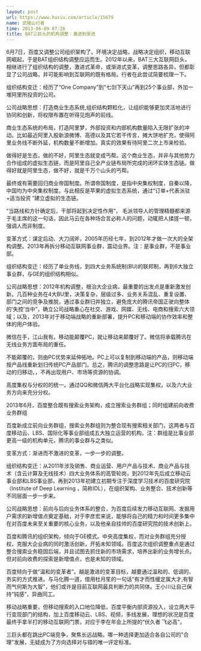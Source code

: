 ```yaml
---
layout: post
url: https://www.huxiu.com/article/15679
name: 武陵山行者
time: 2013-06-09 07:28
title: BAT三巨头的机构调整：激进到渐进
---
```

6月7日，百度又调整公司组织架构了。环境决定战略，战略决定组织，移动互联网崛起，于是BAT组织结构调整应运而生。2012年以来，BAT三大互联网巨头，相继进行了组织结构的调整，激进式革命，或渐进式变革，调整思路各异，但都彰显了公司战略，并可能影响到互联网的既有格局。行者在此尝试简要梳理一下。

组织结构变迁：经历了“One Company”到“七剑下天山”再到25个事业部，外加一堆阿里所投资的公司。

公司战略思想：打造商业生态系统,组织结构颗粒化，让组织能够更加灵活地进行协同和创新，将权限布置在听得见炮声的前线。

商业生态系统的布局，打造阿里梦，外部投资和内部机构数量陷入无限扩张的冲动。比如最近阿里入股新浪微博、高德以及其它若干传言，摊大饼地扩充，使得阿里业务线不断外延，机构数量不断增加。真实的效果有待阿里二次上市来检验。

做得好是生态，做的不好，阿里生态就变成丐帮。这个商业生态，并非与其他势力合作组成的虚拟生态链，而是阿里自己全产业链布局所完成的闭环实体生态链。做得好就是阿里生态，做不好，就是千万个山头的丐帮。

最终或有需要回归商业帝国制度。所谓帝国制度，是指中央集权制度，自秦以降，中国均为中央集权制度。与此相反是苹果的虚拟生态系统，通过“订单+代表派驻+适当投资 ”建立虚拟的生态链。

“当路线和方针确定后，干部将起到决定性作用”， 毛派领导人的管理精髓都来源于毛主席的这一句话，因此马云在各种场合言必称人的问题，动辄把人揉搓一顿，强调人而非制度。

变革方式：谋定后动、大刀阔斧，2005年历经七年，到2012年才做一次大的全架构调整。2013年再拆分移动互联网事业群，震动业界。注：是事业群，不是事业部。

组织结构变迁：经历了单业务线，到四大业务系统制(BU)的联邦制，再到6大独立事业群，与GE的组织结构相似。

公司战略思想：2012年机构调整，根治大企业病，最重要的出发点是重新激发创新。几百种业务在4大BU里，决策复杂，层级过多、业务关系混乱、重复设置、部门之间的竞争及推脱，通过事业群归并独立，避免庞大的腾讯帝国正驶向整体的‘失控’当中”，确立公司战略重心在社交、游戏、网媒、无线、电商和搜索六大领域；以及，2013年对于移动端战略的重新部署，提升PC和移动端的协作效率和整体的用户体验。

微信在手，江山我有。移动能颠覆PC，就让移动来颠覆好了。微信将承载腾讯在无线业务方面布局的重任。

不能颠覆的，则由PC优势来延伸拓地。PC上可以复制到移动端的产品，则移动端按产品线重新划归传统PC产品部门。总之，腾讯的调整思路是让PC的归PC，移动的归移动，，不再出现用户、市场等资源的协调。

高度集权与分权的的统一。通过QQ和微信两大平台化战略实现集权，以及六大业务方向来充分分权。

2013年6月，百度整合既有搜索业务架构，成立搜索业务群组；同时组建前向收费业务群组

百度新成立前向业务群组，搜索业务群组则为整合现有搜索相关部门，这两者与百度移动云、LBS、国际化等事业部组成五大独立运营的机构。注：群组是比事业部更高一级的机构单元，腾讯的事业群与之类似。

变革方式：渐进而不激进的变革，一步一步的调整。

组织结构变迁：从2011年涉及销售、商业运营、用户产品与技术、商业产品与技术（含云计算及无线技术）四大业务体系的高管轮岗，到2012年先后成立移动云事业部和LBS事业部，再到2013年初建立初期专注于深度学习技术的百度研究院（Institute of Deep Learning ，简称IDL），在组织架构、业务整合、技术创新等不同层面一步一步来。

公司战略思想：前向与后向业务体系的整合，为百度后续发力移动互联网、发掘用户需求的新增值点奠定基础，对于李彦宏来说，能够将自己的精力和时间更多集中在对百度未来至关重要的核心业务，以及他亲自挂帅的百度研究院的技术创新上。

百度和腾讯的组织架构，倾向于GE模式。中央高度集权，而对业务群组充分授权，克服大企业病的同时激活创新，开拓未知领域。百度这次组织调整重点是通过整合搜索业务稳固后端，并且试图去抓住新的市场需求，培养出新的业务增长点。但对前向收费的探索是新增值点，也是未知的领域。

百度倾向于做“温和的变革者”。越是激进的变革目标，越要通过温和的、低调的、务实的方式推进。与马化腾一道，借用杜月笙的一句话“有才而性缓定属大才,有智而气何斯为大智”，他们或许是目前互联网最具判断力的共同体。王小川让自己保持“钝感”，异曲同工。

移动战略重要，但移动搜索的入口地位降低，百度平衡内部资源投入，设立两大平行变现部门的结构，加上百度移动云、LBS、视频，多线发展，理想的状况是百度最终手拿半打的移动互联网门票，对应于李在年会上所提的“伏久者 飞必高”。

三巨头都在跳出PC端竞争，聚焦长远战略。哪一种选择更加适合各自公司的"合理"发展，无疑成为了方向选择对与错的唯一评定标准。

